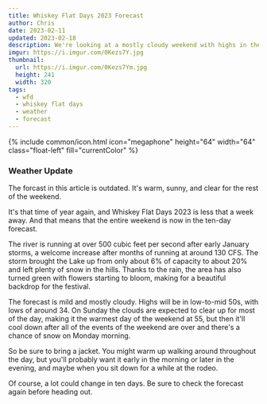 ```yaml
---
title: Whiskey Flat Days 2023 Forecast
author: Chris
date: 2023-02-11
updated: 2023-02-18
description: We're looking at a mostly cloudy weekend with highs in the 50s and lows of 34
imgur: https://i.imgur.com/0Kezs7Y.jpg
thumbnail:
  url: https://i.imgur.com/0Kezs7Ym.jpg
  height: 241
  width: 320
tags:
  - wfd
  - whiskey flat days
  - weather
  - forecast
---
```

<div class="status-box info clearfix">
  {% include common/icon.html icon="megaphone" height="64" width="64" class="float-left" fill="currentColor" %}
  <h3 class="center">Weather Update</h3>
  <p>The forcast in this article is outdated. It's warm, sunny, and clear for the rest of the weekend.</p>
</div>
It's that time of year again, and Whiskey Flat Days 2023 is less that a week away.
And that means that the entire weekend is now in the ten-day forecast.

The river is running at over 500 cubic feet per second after early January storms,
a welcome increase after months of running at around 130 CFS. The storm brought
the Lake up from only about 6% of capacity to about 20% and left plenty of snow
in the hills. Thanks to the rain, the area has also turned green with flowers
starting to bloom, making for a beautiful backdrop for the festival.

The forecast is mild and mostly cloudy. Highs will be in low-to-mid 50s, with
lows of around 34. On Sunday the clouds are expected to clear up for most of the
day, making it the warmest day of the weekend at 55, but then it'll cool down
after all of the events of the weekend are over and there's a chance of snow on
Monday morning.

So be sure to bring a jacket. You might warm up walking around throughout the
day, but you'll probably want it early in the morning or later in the evening,
and maybe when you sit down for a while at the rodeo.

Of course, a lot could change in ten days. Be sure to check the forecast again
before heading out.

